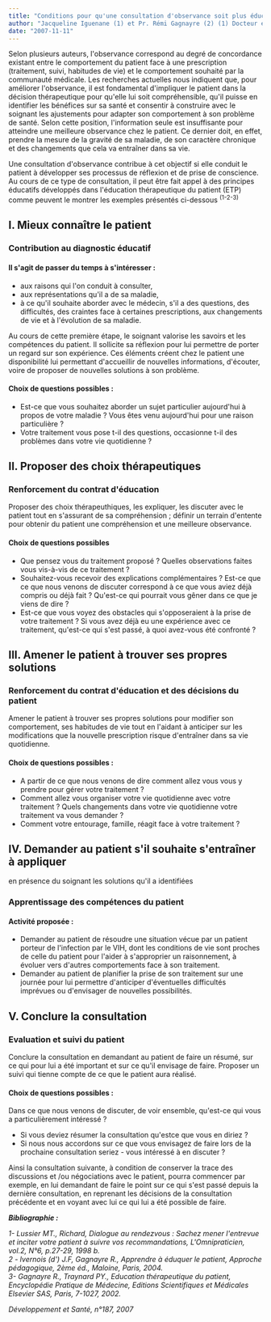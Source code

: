 ```yaml
---
title: "Conditions pour qu'une consultation d'observance soit plus éducative"
author: "Jacqueline Iguenane (1) et Pr. Rémi Gagnayre (2) (1) Docteur en Sciences de l'éducation, Format Santé. (2) Professeur des Sciences de l'éducation, laboratoire de pédagogie de la Santé, UPRES EA3412, Université parisl3, UFR SMBH, Bobigny."
date: "2007-11-11"
---
```


Selon plusieurs auteurs, l'observance correspond au degré de concordance existant entre le comportement du patient face à une prescription (traitement, suivi, habitudes de vie) et le comportement souhaité par la communauté médicale. Les recherches actuelles nous indiquent que, pour améliorer l'observance, il est fondamental d'impliquer le patient dans la décision thérapeutique pour qu'elle lui soit compréhensible, qu'il puisse en identifier les bénéfices sur sa santé et consentir à construire avec le soignant les ajustements pour adapter son comportement à son problème de santé. Selon cette position, l'information seule est insuffisante pour atteindre une meilleure observance chez le patient. Ce dernier doit, en effet, prendre la mesure de la gravité de sa maladie, de son caractère chronique et des changements que cela va entraîner dans sa vie.

Une consultation d'observance contribue à cet objectif si elle conduit le patient à développer ses processus de réflexion et de prise de conscience. Au cours de ce type de consultation, il peut être fait appel à des principes éducatifs développés dans l'éducation thérapeutique du patient (ETP) comme peuvent le montrer les exemples présentés ci-dessous <sup>(1-2-3)</sup>

## I. Mieux connaître le patient

### Contribution au diagnostic éducatif

#### Il s'agit de passer du temps à s'intéresser :

*   aux raisons qui l'on conduit à consulter,
*   aux représentations qu'il a de sa maladie,
*   à ce qu'il souhaite aborder avec le médecin, s'il a des questions, des difficultés, des craintes face à certaines prescriptions, aux changements de vie et à l'évolution de sa maladie.

Au cours de cette première étape, le soignant valorise les savoirs et les compétences du patient. Il sollicite sa réflexion pour lui permettre de porter un regard sur son expérience. Ces éléments créent chez le patient une disponibilité lui permettant d'accueillir de nouvelles informations, d'écouter, voire de proposer de nouvelles solutions à son problème.

#### Choix de questions possibles :

*   Est-ce que vous souhaitez aborder un sujet particulier aujourd'hui à propos de votre maladie ? Vous êtes venu aujourd'hui pour une raison particulière ?
*   Votre traitement vous pose t-il des questions, occasionne t-il des problèmes dans votre vie quotidienne ?

## II. Proposer des choix thérapeutiques

### Renforcement du contrat d'éducation

Proposer des choix thérapeuthiques, les expliquer, les discuter avec le patient tout en s'assurant de sa compréhension ; définir un terrain d'entente pour obtenir du patient une compréhension et une meilleure observance.

#### Choix de questions possibles

*   Que pensez vous du traitement proposé ? Quelles observations faites vous vis-à-vis de ce traitement ?
*   Souhaitez-vous recevoir des explications complémentaires ? Est-ce que ce que nous venons de discuter correspond à ce que vous aviez déjà compris ou déjà fait ? Qu'est-ce qui pourrait vous gêner dans ce que je viens de dire ?
*   Est-ce que vous voyez des obstacles qui s'opposeraient à la prise de votre traitement ? Si vous avez déjà eu une expérience avec ce traitement, qu'est-ce qui s'est passé, à quoi avez-vous été confronté ?

## III. Amener le patient à trouver ses propres solutions

### Renforcement du contrat d'éducation et des décisions du patient

Amener le patient à trouver ses propres solutions pour modifier son comportement, ses habitudes de vie tout en l'aidant à anticiper sur les modifications que la nouvelle prescription risque d'entraîner dans sa vie quotidienne.

#### Choix de questions possibles :

*   A partir de ce que nous venons de dire comment allez vous vous y prendre pour gérer votre traitement ?
*   Comment allez vous organiser votre vie quotidienne avec votre traitement ? Quels changements dans votre vie quotidienne votre traitement va vous demander ?
*   Comment votre entourage, famille, réagit face à votre traitement ?

## IV. Demander au patient s'il souhaite s'entraîner à appliquer  
en présence du soignant les solutions qu'il a identifiées

### Apprentissage des compétences du patient

#### Activité proposée :

*   Demander au patient de résoudre une situation vécue par un patient porteur de l'infection par le VIH, dont les conditions de vie sont proches de celle du patient pour l'aider à s'approprier un raisonnement, à évoluer vers d'autres comportements face à son traitement.
*   Demander au patient de planifier la prise de son traitement sur une journée pour lui permettre d'anticiper d'éventuelles difficultés imprévues ou d'envisager de nouvelles possibilités.

## V. Conclure la consultation

### Evaluation et suivi du patient

Conclure la consultation en demandant au patient de faire un résumé, sur ce qui pour lui a été important et sur ce qu'il envisage de faire. Proposer un suivi qui tienne compte de ce que le patient aura réalisé.

#### Choix de questions possibles :

Dans ce que nous venons de discuter, de voir ensemble, qu'est-ce qui vous a particulièrement intéressé ?

*   Si vous deviez résumer la consultation qu'estce que vous en diriez ?
*   Si nous nous accordons sur ce que vous envisagez de faire lors de la prochaine consultation seriez - vous intéressé à en discuter ?

Ainsi la consultation suivante, à condition de conserver la trace des discussions et /ou négociations avec le patient, pourra commencer par exemple, en lui demandant de faire le point sur ce qui s'est passé depuis la dernière consultation, en reprenant les décisions de la consultation précédente et en voyant avec lui ce qui lui a été possible de faire.

**_Bibliographie :_**

_1- Lussier MT., Richard, Dialogue au rendezvous : Sachez mener l'entrevue et inciter votre patient à suivre vos recommandations, L'Omnipraticien, vol.2, N°6, p.27-29, 1998 b.  
2 - lvernois (d') J.F, Gagnayre R., Apprendre à éduquer le patient, Approche pédagogique, 2ème éd., Maloine, Paris, 2004._  
_3- Gagnayre R., Traynard PY., Education thérapeutique du patient, Encyclopédie Pratique de Médecine, Editions Scientifiques et Médicales Elsevier SAS, Paris, 7-1027, 2002._

_Développement et Santé, n°187, 2007_